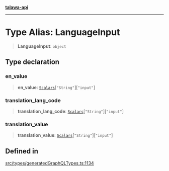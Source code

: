 [**talawa-api**](../../../README.md)

***

# Type Alias: LanguageInput

> **LanguageInput**: `object`

## Type declaration

### en\_value

> **en\_value**: [`Scalars`](Scalars.md)\[`"String"`\]\[`"input"`\]

### translation\_lang\_code

> **translation\_lang\_code**: [`Scalars`](Scalars.md)\[`"String"`\]\[`"input"`\]

### translation\_value

> **translation\_value**: [`Scalars`](Scalars.md)\[`"String"`\]\[`"input"`\]

## Defined in

[src/types/generatedGraphQLTypes.ts:1134](https://github.com/Suyash878/talawa-api/blob/095e6964ce2a06c1c30d1acf81b6162203f1db91/src/types/generatedGraphQLTypes.ts#L1134)
